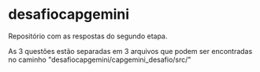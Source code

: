# desafiocapgemini
Repositório com as respostas do segundo etapa.

As 3 questões estão separadas em 3 arquivos que podem ser encontradas no caminho "desafiocapgemini/capgemini_desafio/src/"
